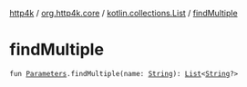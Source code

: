 [http4k](../../index.md) / [org.http4k.core](../index.md) / [kotlin.collections.List](index.md) / [findMultiple](./find-multiple.md)

# findMultiple

`fun `[`Parameters`](../-parameters.md)`.findMultiple(name: `[`String`](https://kotlinlang.org/api/latest/jvm/stdlib/kotlin/-string/index.html)`): `[`List`](https://kotlinlang.org/api/latest/jvm/stdlib/kotlin.collections/-list/index.html)`<`[`String`](https://kotlinlang.org/api/latest/jvm/stdlib/kotlin/-string/index.html)`?>`